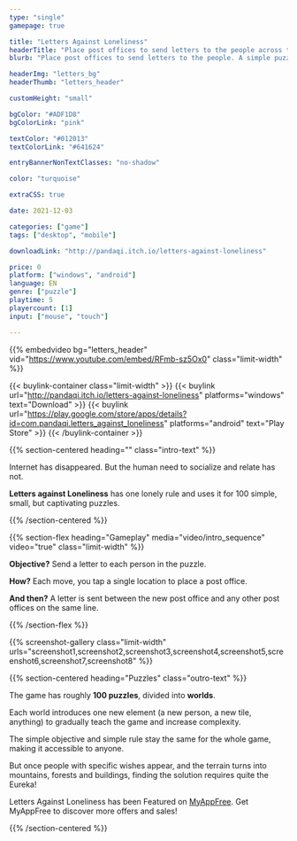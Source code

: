 ```yaml
---
type: "single"
gamepage: true

title: "Letters Against Loneliness"
headerTitle: "Place post offices to send letters to the people across the puzzle map"
blurb: "Place post offices to send letters to the people. A simple puzzle to bring people together."

headerImg: "letters_bg"
headerThumb: "letters_header"

customHeight: "small"

bgColor: "#ADF1D8"
bgColorLink: "pink"

textColor: "#012013"
textColorLink: "#641624"

entryBannerNonTextClasses: "no-shadow"

color: "turquoise"

extraCSS: true

date: 2021-12-03

categories: ["game"]
tags: ["desktop", "mobile"]

downloadLink: "http://pandaqi.itch.io/letters-against-loneliness"

price: 0
platform: ["windows", "android"]
language: EN
genre: ["puzzle"]
playtime: 5
playercount: [1]
input: ["mouse", "touch"]

---
```


{{% embedvideo bg="letters_header" vid="https://www.youtube.com/embed/RFmb-sz5Ox0" class="limit-width" %}}

{{< buylink-container class="limit-width" >}}
{{< buylink url="http://pandaqi.itch.io/letters-against-loneliness" platforms="windows" text="Download" >}} 
{{< buylink url="https://play.google.com/store/apps/details?id=com.pandaqi.letters_against_loneliness" platforms="android" text="Play Store" >}} 
{{< /buylink-container >}}

{{% section-centered heading="" class="intro-text" %}}

Internet has disappeared. But the human need to socialize and relate has not.

**Letters against Loneliness** has one lonely rule and uses it for 100 simple, small, but captivating puzzles.

{{% /section-centered %}}

{{% section-flex heading="Gameplay" media="video/intro_sequence" video="true" class="limit-width"  %}}

**Objective?** Send a letter to each person in the puzzle.

**How?** Each move, you tap a single location to place a post office.

**And then?** A letter is sent between the new post office and any other post offices on the same line.

{{% /section-flex %}}

{{% screenshot-gallery class="limit-width" urls="screenshot1,screenshot2,screenshot3,screenshot4,screenshot5,screenshot6,screenshot7,screenshot8" %}}

{{% section-centered heading="Puzzles" class="outro-text" %}}

The game has roughly **100 puzzles**, divided into **worlds**.

Each world introduces one new element (a new person, a new tile, anything) to gradually teach the game and increase complexity.

The simple objective and simple rule stay the same for the whole game, making it accessible to anyone. 

But once people with specific wishes appear, and the terrain turns into mountains, forests and buildings, finding the solution requires quite the Eureka!

Letters Against Loneliness has been Featured on [MyAppFree](https://app.myappfree.com/). Get MyAppFree to discover more offers and sales!

{{% /section-centered %}}